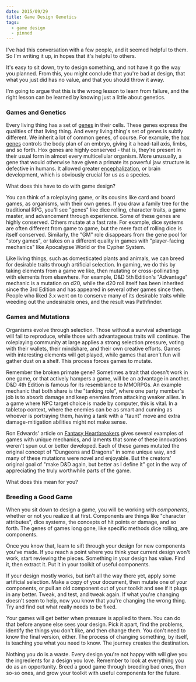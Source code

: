 ```yaml
---
date: 2015/09/29
title: Game Design Genetics
tags:
  - game design
  - pinned
---
```


I've had this conversation with a few people, and it seemed helpful to them.
So I'm writing it up, in hopes that it's helpful to others.

It's easy to sit down, try to design something, and not have it go the way
you planned. From this, you might conclude that you're bad at design,
that what you just did has no value, and that you should throw it away.

I'm going to argue that this is the wrong lesson to learn from failure,
and the right lesson can be learned by knowing just a little about genetics.

<!-- more -->

### Games and Genetics

Every living thing has a set of
[genes](https://en.wikipedia.org/wiki/Introduction_to_genetics) in their cells.
These genes express the qualities of that living thing.
And every living thing's set of genes is subtly different.
We inherit a lot of common genes, of course.
For example, the [hox genes](https://en.wikipedia.org/wiki/Hox_gene)
controls the body plan of an embryo, giving it a head-tail axis, limbs,
and so forth.
Hox genes are highly conserved - that is, they're present in their
usual form in almost every multicellular organism.
More unusually, a gene that would otherwise have given
a primate its powerful jaw structure is defective in humans.
It allowed greater
[encephalization](https://en.wikipedia.org/wiki/Encephalization),
or brain development, which is obviously crucial for us as a species.

What does this have to do with game design?

You can think of a roleplaying game, or its cousins like card and board games,
as organisms, with their own genes. If you draw a family tree for the
traditional RPG, you'll see "genes" like dice rolling, character traits,
a game master, and advancement through experience.
Some of these genes are highly conserved.
Others mutate at a fast rate. For example, dice systems are often different
from game to game, but the mere fact of rolling dice is itself conserved.
Similarly, the "GM" role disappears from the gene pool for "story games",
or takes on a different quality in games with "player-facing mechanics"
like Apocalypse World or the Cypher System.

Like living things, such as domesticated plants and animals,
we can breed for desirable traits through artificial selection.
In gaming, we do this by taking elements from a game we like,
then mutating or cross-pollinating with elements from elsewhere.
For example, D&D 5th Edition's "Advantage" mechanic is a mutation on d20,
while the d20 roll itself has been inherited since the 3rd Edition
and has appeared in several other games since then.
People who liked 3.x went on to conserve many of its desirable traits
while weeding out the undesirable ones, and the result was Pathfinder.

### Games and Mutations

Organisms evolve through selection. Those without a survival advantage
will fail to reproduce, while those with advantageous traits will continue.
The roleplaying community at large applies a strong selection pressure,
voting with their wallets, their mindshare, and their own creative efforts.
Games with interesting elements will get played,
while games that aren't fun will gather dust on a shelf.
This process forces games to mutate.

Remember the broken primate gene?
Sometimes a trait that doesn't work in one game, or that actively hampers
a game, will be an advantage in another.
D&D 4th Edition is famous for its resemblance to MMORPGs.
An example mechanic that both share is the "tanking role",
where one party member's job is to absorb damage and keep enemies
from attacking weaker allies.
In a game where NPC target choice is made by computer, this is vital.
In a tabletop context, where the enemies can be as smart and cunning
as whoever is portraying them, having a tank with a "taunt" move
and extra damage-mitigation abilities might not make sense.

Ron Edwards' article on [Fantasy Heartbreakers](http://www.indie-rpgs.com/articles/9/)
gives several examples of games with unique mechanics,
and laments that some of these innovations weren't spun out or better developed.
Each of these games mutated the original concept of "Dungeons and Dragons"
in some unique way, and many of these mutations were novel and enjoyable.
But the creators' original goal of "make D&D again, but better as I define it"
got in the way of appreciating the truly worthwhile parts of the game.

What does this mean for you?

### Breeding a Good Game

When you sit down to design a game, you will be working with *components*,
whether or not you realize it at first.
Components are things like "character attributes", dice systems,
the concepts of hit points or damage, and so forth.
The genes of games long gone, like specific methods dice rolling, are components.

Once you know that, learn to sift through your design for new components you've made.
If you reach a point where you think your current design won't work, start reviewing the pieces.
Something in your design has value. Find it, then extract it.
Put it in your toolkit of useful components.

If your design mostly works, but isn't all the way there yet,
apply some artificial selection.
Make a copy of your document, then mutate one of your components,
or pull an old component out of your toolkit and see if it plugs
in any better.
Tweak, and test, and tweak again.
If what you're changing doesn't seem to help, now you know that you're
changing the wrong thing. Try and find out what really needs to be fixed.

Your games will get better when pressure is applied to them.
You can do that before anyone else sees your design.
Pick it apart, find the problems, identify the things you don't like,
and then change them.
You don't need to know the final version, either.
The process of changing something, by itself, is teaching you what you need
to know. The journey creates the destination.

Nothing you do is a waste.
Every design you're not happy with will give you the ingredients
for a design you love.
Remember to look at everything you do as an opportunity.
Breed a good game through breeding bad ones, then so-so ones,
and grow your toolkit with useful components for the future.
